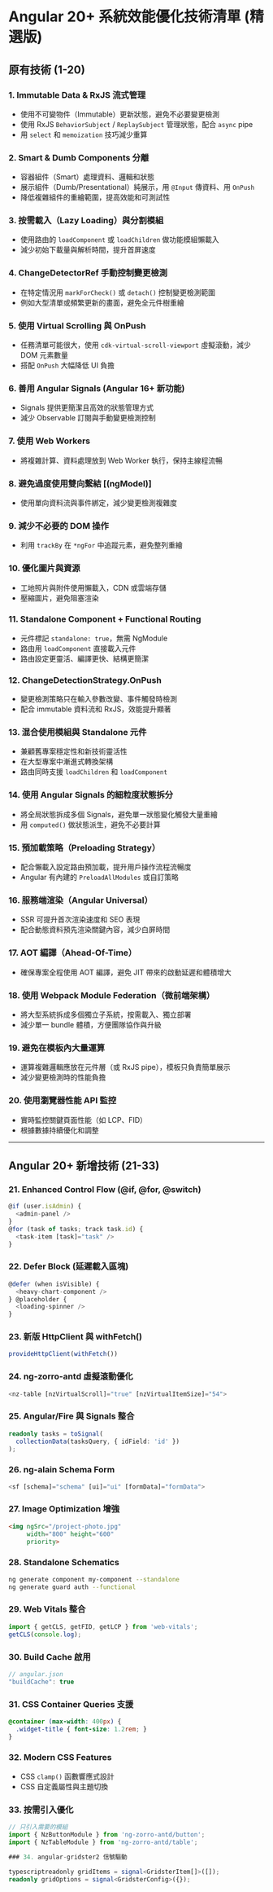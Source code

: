 # Angular 20+ 系統效能優化技術清單 (精選版)

## 原有技術 (1-20)

### 1. Immutable Data & RxJS 流式管理
- 使用不可變物件（Immutable）更新狀態，避免不必要變更檢測
- 使用 RxJS `BehaviorSubject` / `ReplaySubject` 管理狀態，配合 `async` pipe
- 用 `select` 和 `memoization` 技巧減少重算

### 2. Smart & Dumb Components 分離
- 容器組件（Smart）處理資料、邏輯和狀態
- 展示組件（Dumb/Presentational）純展示，用 `@Input` 傳資料、用 `OnPush`
- 降低複雜組件的重繪範圍，提高效能和可測試性

### 3. 按需載入（Lazy Loading）與分割模組
- 使用路由的 `loadComponent` 或 `loadChildren` 做功能模組懶載入
- 減少初始下載量與解析時間，提升首屏速度

### 4. ChangeDetectorRef 手動控制變更檢測
- 在特定情況用 `markForCheck()` 或 `detach()` 控制變更檢測範圍
- 例如大型清單或頻繁更新的畫面，避免全元件樹重繪

### 5. 使用 Virtual Scrolling 與 OnPush
- 任務清單可能很大，使用 `cdk-virtual-scroll-viewport` 虛擬滾動，減少 DOM 元素數量
- 搭配 `OnPush` 大幅降低 UI 負擔

### 6. 善用 Angular Signals (Angular 16+ 新功能)
- Signals 提供更簡潔且高效的狀態管理方式
- 減少 Observable 訂閱與手動變更檢測控制

### 7. 使用 Web Workers
- 將複雜計算、資料處理放到 Web Worker 執行，保持主線程流暢

### 8. 避免過度使用雙向繫結 [(ngModel)]
- 使用單向資料流與事件綁定，減少變更檢測複雜度

### 9. 減少不必要的 DOM 操作
- 利用 `trackBy` 在 `*ngFor` 中追蹤元素，避免整列重繪

### 10. 優化圖片與資源
- 工地照片與附件使用懶載入，CDN 或雲端存儲
- 壓縮圖片，避免阻塞渲染

### 11. Standalone Component + Functional Routing
- 元件標記 `standalone: true`，無需 NgModule
- 路由用 `loadComponent` 直接載入元件
- 路由設定更靈活、編譯更快、結構更簡潔

### 12. ChangeDetectionStrategy.OnPush
- 變更檢測策略只在輸入參數改變、事件觸發時檢測
- 配合 immutable 資料流和 RxJS，效能提升顯著

### 13. 混合使用模組與 Standalone 元件
- 兼顧舊專案穩定性和新技術靈活性
- 在大型專案中漸進式轉換架構
- 路由同時支援 `loadChildren` 和 `loadComponent`

### 14. 使用 Angular Signals 的細粒度狀態拆分
- 將全局狀態拆成多個 Signals，避免單一狀態變化觸發大量重繪
- 用 `computed()` 做狀態派生，避免不必要計算

### 15. 預加載策略（Preloading Strategy）
- 配合懶載入設定路由預加載，提升用戶操作流程流暢度
- Angular 有內建的 `PreloadAllModules` 或自訂策略

### 16. 服務端渲染（Angular Universal）
- SSR 可提升首次渲染速度和 SEO 表現
- 配合動態資料預先渲染關鍵內容，減少白屏時間

### 17. AOT 編譯（Ahead-Of-Time）
- 確保專案全程使用 AOT 編譯，避免 JIT 帶來的啟動延遲和體積增大

### 18. 使用 Webpack Module Federation（微前端架構）
- 將大型系統拆成多個獨立子系統，按需載入、獨立部署
- 減少單一 bundle 體積，方便團隊協作與升級

### 19. 避免在模板內大量運算
- 運算複雜邏輯應放在元件層（或 RxJS pipe），模板只負責簡單展示
- 減少變更檢測時的性能負擔

### 20. 使用瀏覽器性能 API 監控
- 實時監控關鍵頁面性能（如 LCP、FID）
- 根據數據持續優化和調整

---

## Angular 20+ 新增技術 (21-33)

### 21. Enhanced Control Flow (@if, @for, @switch)
```typescript
@if (user.isAdmin) {
  <admin-panel />
}
@for (task of tasks; track task.id) {
  <task-item [task]="task" />
}
```

### 22. Defer Block (延遲載入區塊)
```typescript
@defer (when isVisible) {
  <heavy-chart-component />
} @placeholder {
  <loading-spinner />
}
```

### 23. 新版 HttpClient 與 withFetch()
```typescript
provideHttpClient(withFetch())
```

### 24. ng-zorro-antd 虛擬滾動優化
```typescript
<nz-table [nzVirtualScroll]="true" [nzVirtualItemSize]="54">
```

### 25. Angular/Fire 與 Signals 整合
```typescript
readonly tasks = toSignal(
  collectionData(tasksQuery, { idField: 'id' })
);
```

### 26. ng-alain Schema Form
```typescript
<sf [schema]="schema" [ui]="ui" [formData]="formData">
```

### 27. Image Optimization 增強
```html
<img ngSrc="/project-photo.jpg" 
     width="800" height="600"
     priority>
```

### 28. Standalone Schematics
```bash
ng generate component my-component --standalone
ng generate guard auth --functional
```

### 29. Web Vitals 整合
```typescript
import { getCLS, getFID, getLCP } from 'web-vitals';
getCLS(console.log);
```

### 30. Build Cache 啟用
```typescript
// angular.json
"buildCache": true
```

### 31. CSS Container Queries 支援
```css
@container (max-width: 400px) {
  .widget-title { font-size: 1.2rem; }
}
```

### 32. Modern CSS Features
- CSS `clamp()` 函數響應式設計
- CSS 自定義屬性與主題切換

### 33. 按需引入優化
```typescript
// 只引入需要的模組
import { NzButtonModule } from 'ng-zorro-antd/button';
import { NzTableModule } from 'ng-zorro-antd/table';

### 34. angular-gridster2 信號驅動

typescriptreadonly gridItems = signal<GridsterItem[]>([]);
readonly gridOptions = signal<GridsterConfig>({});
```